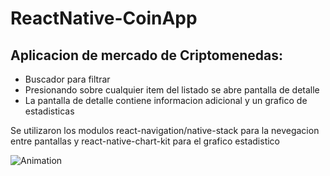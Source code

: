 # ReactNative-CoinApp

## Aplicacion de mercado de Criptomenedas:

* Buscador para filtrar
* Presionando sobre cualquier item del listado se abre pantalla de detalle
* La pantalla de detalle contiene informacion adicional y un grafico de estadisticas

Se utilizaron los modulos react-navigation/native-stack para la nevegacion entre pantallas y  react-native-chart-kit para el grafico estadistico


![Animation](https://user-images.githubusercontent.com/105124049/201491566-5f872a8a-a5d9-4bc9-9e43-179fcd9fd947.gif)


